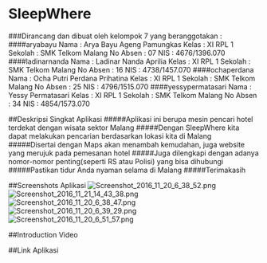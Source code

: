 # SleepWhere
###Dirancang dan dibuat oleh kelompok 7 yang beranggotakan :
####aryabayu
    Nama : Arya Bayu Ageng Pamungkas
    Kelas : XI RPL 1
    Sekolah : SMK Telkom Malang
    No Absen : 07
    NIS : 4676/1396.070
####ladinarnanda
    Nama : Ladinar Nanda Aprilia
    Kelas : XI RPL 1
    Sekolah : SMK Telkom Malang
    No Absen : 16
    NIS : 4738/1457.070
####ochaperdana
    Nama : Ocha Putri Perdana Prihatina
    Kelas : XI RPL 1
    Sekolah : SMK Telkom Malang
    No Absen : 25
    NIS : 4796/1515.070
####yessypermatasari
    Nama : Yessy Permatasari
    Kelas : XI RPL 1
    Sekolah : SMK Telkom Malang
    No Absen : 34
    NIS : 4854/1573.070

##Deskripsi Singkat Aplikasi
#####Aplikasi ini berupa mesin pencari hotel terdekat dengan wisata sektor Malang
#####Dengan SleepWhere kita dapat melakukan pencarian berdasarkan lokasi kita di Malang
#####Disertai dengan Maps akan menambah kemudahan, juga website yang merujuk pada pemesanan hotel
#####Juga dilengkapi dengan adanya nomor-nomor penting(seperti RS atau Polisi) yang bisa dihubungi
#####Pastikan tidur Anda nyaman selama di Malang
#####Terimakasih

##Screenshots Aplikasi
![Screenshot_2016_11_20_6_38_52.png](https://s12.postimg.org/8o0crawb1/Screenshot_2016_11_20_6_38_52.png)
![Screenshot_2016_11_21_14_43_38.png](https://s16.postimg.org/toqy6svit/Screenshot_2016_11_21_14_43_38.png)
![Screenshot_2016_11_20_6_38_47.png](https://s12.postimg.org/z5ddmvfjh/Screenshot_2016_11_20_6_38_47.png)
![Screenshot_2016_11_20_6_39_29.png](https://s17.postimg.org/unhp6x8cv/Screenshot_2016_11_20_6_39_29.png)
![Screenshot_2016_11_20_6_51_57.png](https://s16.postimg.org/ni2o1prt1/Screenshot_2016_11_20_6_51_57.png)

##Introduction Video


##Link Aplikasi
